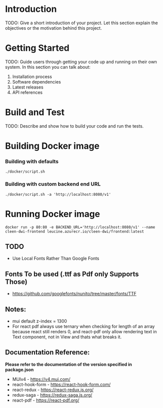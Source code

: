 # Introduction

TODO: Give a short introduction of your project. Let this section explain the objectives or the motivation behind this project.

# Getting Started

TODO: Guide users through getting your code up and running on their own system. In this section you can talk about:

1. Installation process
2. Software dependencies
3. Latest releases
4. API references

# Build and Test

TODO: Describe and show how to build your code and run the tests.

# Building Docker image

### Building with defaults

`./docker/script.sh`

### Building with custom backend end URL

`./docker/script.sh -a 'http://localhost:8080/v1'`

# Running Docker image

`docker run -p 80:80 -e BACKEND_URL='http://localhost:8080/v1' --name cleen-dwi-frontend leucine.azurecr.io/cleen-dwi/frontend:latest`

## TODO

- Use Local Fonts Rather Than Google Fonts

## Fonts To be used (.ttf as Pdf only Supports Those)

- https://github.com/googlefonts/nunito/tree/master/fonts/TTF

## Notes:

- mui default z-index = 1300
- For react pdf always use ternary when checking for length of an array because react still renders 0, and react-pdf only allow rendering text in Text component, not in View and thats what breaks it.

## Documentation Reference:

**Please refer to the documentation of the version specified in package.json**

- MUIv4 - https://v4.mui.com/
- react-hook-form - https://react-hook-form.com/
- react-redux - https://react-redux.js.org/
- redux-saga - https://redux-saga.js.org/
- react-pdf - https://react-pdf.org/
